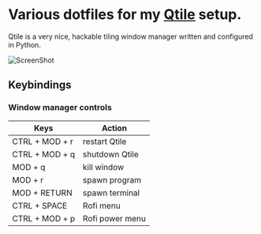 # Various dotfiles for my [Qtile](http://www.qtile.org/) setup.
Qtile is a very nice, hackable tiling window manager written and configured in Python.

![ScreenShot](screenshot.png)

## Keybindings
### Window manager controls
| Keys                      | Action                    |
| ------------------------- | ------------------------- |
| CTRL + MOD + r            | restart Qtile             |
| CTRL + MOD + q            | shutdown Qtile            |
| MOD + q                   | kill window               |
| MOD + r                   | spawn program             |
| MOD + RETURN              | spawn terminal            |
| CTRL + SPACE              | Rofi menu                 |
| CTRL + MOD + p            | Rofi power menu           |
